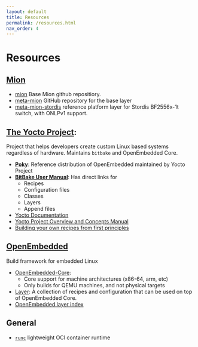```yaml
---
layout: default
title: Resources
permalink: /resources.html
nav_order: 4
---
```


Resources
=========

[Mion](https://mion.github.io)
------------------------------
* [mion](https://github.com/aps-networks/mion) Base Mion github repositiory.
* [meta-mion](https://github.com/APS-Networks/meta-mion) GitHub repository for 
  the base layer
* [meta-mion-stordis](https://github.com/APS-Networks/meta-mion-stordis)
  reference platform layer for Stordis BF2556x-1t switch, with ONLPv1 support.


[The Yocto Project](https://www.yoctoproject.org/):
---------------------------------------------------
Project that helps developers create custom Linux based systems regardless of
hardware. Maintains `bitbake` and OpenEmbedded Core.

* [__Poky__](https://www.yoctoproject.org/software-item/poky/): Reference distribution of OpenEmbedded maintained by Yocto Project
* [__BitBake User Manual__](https://www.yoctoproject.org/docs/3.1.2/bitbake-user-manual/bitbake-user-manual.html): Has direct links for
  * Recipes
  * Configuration files
  * Classes
  * Layers
  * Append files
* [Yocto Documentation](https://www.yoctoproject.org/docs/)
* [Yocto Project Overview and Concepts Manual](https://www.yoctoproject.org/docs/3.1.2/overview-manual/overview-manual.html)
* [Building your own recipes from first principles](https://wiki.yoctoproject.org/wiki/Building_your_own_recipes_from_first_principles)


[OpenEmbedded](https://www.openembedded.org/wiki/Main_Page)
-----------------------------------------------------------
Build framework for embedded Linux
* [OpenEmbedded-Core](https://www.openembedded.org/wiki/OpenEmbedded-Core): 
  * Core support for machine architectures (x86-64, arm, etc)
  * Only builds for QEMU machines, and not physical targets
* [Layer](https://www.openembedded.org/Layers_FAQ): A collection of recipes and configuration that can be used on top of OpenEmbedded Core.
* [OpenEmbedded layer index](https://layers.openembedded.org/layerindex/branch/master/layers/)


General
-------
* [`runc`](https://github.com/opencontainers/runc) lightweight OCI container
  runtime
